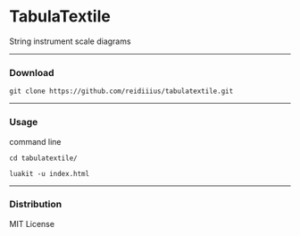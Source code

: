 # TabulaTextile
String instrument scale diagrams

---

### Download

    git clone https://github.com/reidiiius/tabulatextile.git

---

### Usage
command line

    cd tabulatextile/

    luakit -u index.html

---

### Distribution
MIT License

